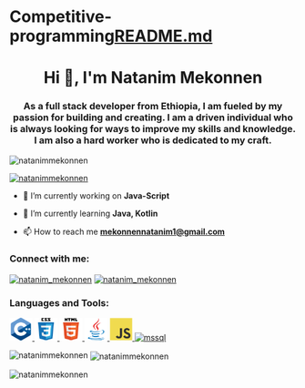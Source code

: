 # Competitive-programming[README.md](https://github.com/natanimmekonnen/Competitive-programming/files/12716656/README.md)
<h1 align="center">Hi 👋, I'm Natanim Mekonnen</h1>
<h3 align="center">As a full stack developer from Ethiopia, I am fueled by my passion for building and creating. I am a driven individual who is always looking for ways to improve my skills and knowledge. I am also a hard worker who is dedicated to my craft.</h3>

<p align="left"> <img src="https://komarev.com/ghpvc/?username=natanimmekonnen&label=Profile%20views&color=0e75b6&style=flat" alt="natanimmekonnen" /> </p>

<p align="left"> <a href="https://github.com/ryo-ma/github-profile-trophy"><img src="https://github-profile-trophy.vercel.app/?username=natanimmekonnen" alt="natanimmekonnen" /></a> </p>

- 🔭 I’m currently working on **Java-Script**

- 🌱 I’m currently learning **Java, Kotlin**

- 📫 How to reach me **mekonnennatanim1@gmail.com**

<h3 align="left">Connect with me:</h3>
<p align="left">
<a href="https://codeforces.com/profile/natanim_mekonnen" target="blank"><img align="center" src="https://raw.githubusercontent.com/rahuldkjain/github-profile-readme-generator/master/src/images/icons/Social/codeforces.svg" alt="natanim_mekonnen" height="30" width="40" /></a>
<a href="https://www.leetcode.com/natanim_mekonnen" target="blank"><img align="center" src="https://raw.githubusercontent.com/rahuldkjain/github-profile-readme-generator/master/src/images/icons/Social/leet-code.svg" alt="natanim_mekonnen" height="30" width="40" /></a>
</p>

<h3 align="left">Languages and Tools:</h3>
<p align="left"> <a href="https://www.w3schools.com/cpp/" target="_blank" rel="noreferrer"> <img src="https://raw.githubusercontent.com/devicons/devicon/master/icons/cplusplus/cplusplus-original.svg" alt="cplusplus" width="40" height="40"/> </a> <a href="https://www.w3schools.com/css/" target="_blank" rel="noreferrer"> <img src="https://raw.githubusercontent.com/devicons/devicon/master/icons/css3/css3-original-wordmark.svg" alt="css3" width="40" height="40"/> </a> <a href="https://www.w3.org/html/" target="_blank" rel="noreferrer"> <img src="https://raw.githubusercontent.com/devicons/devicon/master/icons/html5/html5-original-wordmark.svg" alt="html5" width="40" height="40"/> </a> <a href="https://www.java.com" target="_blank" rel="noreferrer"> <img src="https://raw.githubusercontent.com/devicons/devicon/master/icons/java/java-original.svg" alt="java" width="40" height="40"/> </a> <a href="https://developer.mozilla.org/en-US/docs/Web/JavaScript" target="_blank" rel="noreferrer"> <img src="https://raw.githubusercontent.com/devicons/devicon/master/icons/javascript/javascript-original.svg" alt="javascript" width="40" height="40"/> </a> <a href="https://www.microsoft.com/en-us/sql-server" target="_blank" rel="noreferrer"> <img src="https://www.svgrepo.com/show/303229/microsoft-sql-server-logo.svg" alt="mssql" width="40" height="40"/> </a> </p>

<p><img align="left" src="https://github-readme-stats.vercel.app/api/top-langs?username=natanimmekonnen&show_icons=true&locale=en&layout=compact" alt="natanimmekonnen" /></p>

<p>&nbsp;<img align="center" src="https://github-readme-stats.vercel.app/api?username=natanimmekonnen&show_icons=true&locale=en" alt="natanimmekonnen" /></p>

<p><img align="center" src="https://github-readme-streak-stats.herokuapp.com/?user=natanimmekonnen&" alt="natanimmekonnen" /></p>
